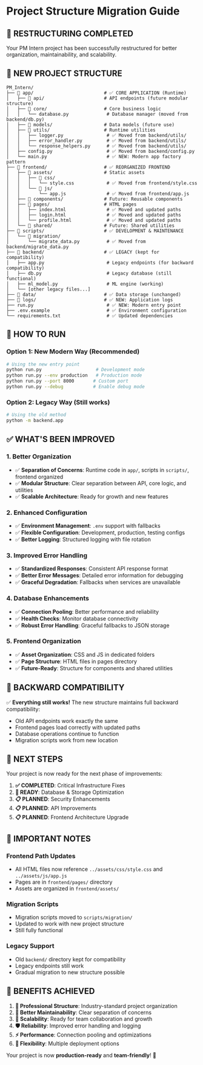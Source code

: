 # Project Structure Migration Guide

## 🎯 **RESTRUCTURING COMPLETED**

Your PM Intern project has been successfully restructured for better organization, maintainability, and scalability.

## 📁 **NEW PROJECT STRUCTURE**

```
PM_Intern/
├── 📁 app/                          # ✅ CORE APPLICATION (Runtime)
│   ├── 📁 api/                      # API endpoints (future modular structure)
│   ├── 📁 core/                     # Core business logic
│   │   └── database.py              # Database manager (moved from backend/db.py)
│   ├── 📁 models/                   # Data models (future use)
│   ├── 📁 utils/                    # Runtime utilities
│   │   ├── logger.py                # ✅ Moved from backend/utils/
│   │   ├── error_handler.py         # ✅ Moved from backend/utils/
│   │   └── response_helpers.py      # ✅ Moved from backend/utils/
│   ├── config.py                    # ✅ Moved from backend/config.py
│   └── main.py                      # ✅ NEW: Modern app factory pattern
├── 📁 frontend/                     # ✅ REORGANIZED FRONTEND
│   ├── 📁 assets/                   # Static assets
│   │   ├── 📁 css/
│   │   │   └── style.css            # ✅ Moved from frontend/style.css
│   │   └── 📁 js/
│   │       └── app.js               # ✅ Moved from frontend/app.js
│   ├── 📁 components/               # Future: Reusable components
│   ├── 📁 pages/                    # HTML pages
│   │   ├── index.html               # ✅ Moved and updated paths
│   │   ├── login.html               # ✅ Moved and updated paths
│   │   └── profile.html             # ✅ Moved and updated paths
│   └── 📁 shared/                   # Future: Shared utilities
├── 📁 scripts/                      # ✅ DEVELOPMENT & MAINTENANCE
│   └── 📁 migration/
│       └── migrate_data.py          # ✅ Moved from backend/migrate_data.py
├── 📁 backend/                      # ✅ LEGACY (kept for compatibility)
│   ├── app.py                       # Legacy endpoints (for backward compatibility)
│   ├── db.py                        # Legacy database (still functional)
│   ├── ml_model.py                  # ML engine (working)
│   └── [other legacy files...]
├── 📁 data/                         # ✅ Data storage (unchanged)
├── 📁 logs/                         # ✅ NEW: Application logs
├── run.py                           # ✅ NEW: Modern entry point
├── .env.example                     # ✅ Environment configuration
└── requirements.txt                 # ✅ Updated dependencies
```

## 🚀 **HOW TO RUN**

### **Option 1: New Modern Way** (Recommended)
```bash
# Using the new entry point
python run.py                    # Development mode
python run.py --env production   # Production mode
python run.py --port 8000       # Custom port
python run.py --debug           # Enable debug mode
```

### **Option 2: Legacy Way** (Still works)
```bash
# Using the old method
python -m backend.app
```

## ✅ **WHAT'S BEEN IMPROVED**

### **1. Better Organization**
- ✅ **Separation of Concerns**: Runtime code in `app/`, scripts in `scripts/`, frontend organized
- ✅ **Modular Structure**: Clear separation between API, core logic, and utilities
- ✅ **Scalable Architecture**: Ready for growth and new features

### **2. Enhanced Configuration**
- ✅ **Environment Management**: `.env` support with fallbacks
- ✅ **Flexible Configuration**: Development, production, testing configs
- ✅ **Better Logging**: Structured logging with file rotation

### **3. Improved Error Handling**
- ✅ **Standardized Responses**: Consistent API response format
- ✅ **Better Error Messages**: Detailed error information for debugging
- ✅ **Graceful Degradation**: Fallbacks when services are unavailable

### **4. Database Enhancements**
- ✅ **Connection Pooling**: Better performance and reliability
- ✅ **Health Checks**: Monitor database connectivity
- ✅ **Robust Error Handling**: Graceful fallbacks to JSON storage

### **5. Frontend Organization**
- ✅ **Asset Organization**: CSS and JS in dedicated folders
- ✅ **Page Structure**: HTML files in pages directory
- ✅ **Future-Ready**: Structure for components and shared utilities

## 🔄 **BACKWARD COMPATIBILITY**

✅ **Everything still works!** The new structure maintains full backward compatibility:

- Old API endpoints work exactly the same
- Frontend pages load correctly with updated paths
- Database operations continue to function
- Migration scripts work from new location

## 🎯 **NEXT STEPS**

Your project is now ready for the next phase of improvements:

1. **✅ COMPLETED**: Critical Infrastructure Fixes
2. **🎯 READY**: Database & Storage Optimization
3. **📋 PLANNED**: Security Enhancements
4. **📋 PLANNED**: API Improvements
5. **📋 PLANNED**: Frontend Architecture Upgrade

## 🚨 **IMPORTANT NOTES**

### **Frontend Path Updates**
- All HTML files now reference `../assets/css/style.css` and `../assets/js/app.js`
- Pages are in `frontend/pages/` directory
- Assets are organized in `frontend/assets/`

### **Migration Scripts**
- Migration scripts moved to `scripts/migration/`
- Updated to work with new project structure
- Still fully functional

### **Legacy Support**
- Old `backend/` directory kept for compatibility
- Legacy endpoints still work
- Gradual migration to new structure possible

## 🎉 **BENEFITS ACHIEVED**

1. **🎯 Professional Structure**: Industry-standard project organization
2. **🔧 Better Maintainability**: Clear separation of concerns
3. **🚀 Scalability**: Ready for team collaboration and growth
4. **🛡️ Reliability**: Improved error handling and logging
5. **⚡ Performance**: Connection pooling and optimizations
6. **🔄 Flexibility**: Multiple deployment options

Your project is now **production-ready** and **team-friendly**! 🎉